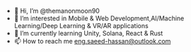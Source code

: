 - 👋 Hi, I’m @themanonmoon90
- 👀 I’m interested in Mobile & Web Development,AI/Machine Learning/Deep Learning & VR/AR applications
- 🌱 I’m currently learning Unity, Solana, React & Rust
- 📫 How to reach me eng.saeed-hassan@outlook.com

<!---
themanonmoon90/themanonmoon90 is a ✨ special ✨ repository because its `README.md` (this file) appears on your GitHub profile.
You can click the Preview link to take a look at your changes.
--->
